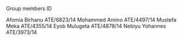 Group members ID

Afomia Birhanu ATE/6823/14
Mohammed Amino ATE/4497/14 
Mustefa Meka ATE/4355/14
Eyob Mulugeta ATE/4878/14
Nebiyu Yohannes ATE/3973/14
